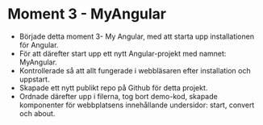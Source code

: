 # Moment 3 - MyAngular

- Började detta moment 3- My Angular, med att starta upp installationen för Angular.
- För att därefter start upp ett nytt Angular-projekt med namnet: MyAngular. 
- Kontrollerade så att allt fungerade i webbläsaren efter installation och uppstart. 
- Skapade ett nytt publikt repo på Github för detta projekt. 
- Ordnade därefter upp i filerna, tog bort demo-kod, skapade komponenter för webbplatsens innehållande undersidor: start, convert och about.  







